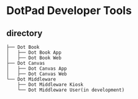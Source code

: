 # DotPad Developer Tools

## directory
```
├── Dot Book
│   ├── Dot Book App
│   ├── Dot Book Web
├── Dot Canvas
│   ├── Dot Canvas App
│   ├── Dot Canvas Web
└── Dot Middleware
    ├── Dot Middleware Kiosk
    └── Dot Middleware User(in development)